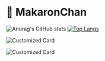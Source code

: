 # 💛 MakaronChan

![Anurag's GitHub stats](https://github-readme-stats.vercel.app/api?username=MakaronChan&show_icons=true&theme=dracula&bg_color=30,e96443,904e95&title_color=fff&text_color=fff&hide_border=true)
[![Top Langs](https://github-readme-stats.vercel.app/api/top-langs/?username=MakaronChan&theme=dark&bg_color=30,e96443,904e95&hide_border=true)](https://github.com/anuraghazra/github-readme-stats)

![Customized Card](https://github-readme-stats.vercel.app/api/pin?username=MakaronChan&repo=Clearlag-Languages&title_color=fff&icon_color=f9f9f9&text_color=9f9f9f&bg_color=151515)

![Customized Card](https://github-readme-stats.vercel.app/api/pin?username=MakaronChan&repo=CLauncher&title_color=fff&icon_color=f9f9f9&text_color=9f9f9f&bg_color=30,e96443,904e95)
